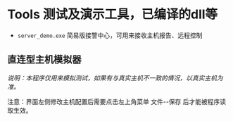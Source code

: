 # Tools 测试及演示工具，已编译的dll等

* `server_demo.exe` 简易版接警中心，可用来接收主机报告、远程控制

## 直连型主机模拟器 

*说明：本程序仅用来模拟测试，如果有与真实主机不一致的情况，以真实主机为准。*

注意：界面左侧修改主机配置后需要点击左上角菜单 文件--保存 后才能被程序读取生效。